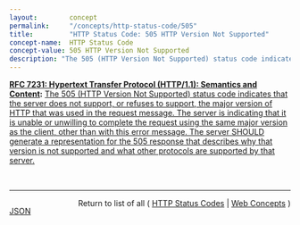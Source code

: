 ```yaml
---
layout:        concept
permalink:     "/concepts/http-status-code/505"
title:         "HTTP Status Code: 505 HTTP Version Not Supported"
concept-name:  HTTP Status Code
concept-value: 505 HTTP Version Not Supported
description: "The 505 (HTTP Version Not Supported) status code indicates that the server does not support, or refuses to support, the major version of HTTP that was used in the request message. The server is indicating that it is unable or unwilling to complete the request using the same major version as the client, other than with this error message. The server SHOULD generate a representation for the 505 response that describes why that version is not supported and what other protocols are supported by that server."
---
```


**[RFC 7231: Hypertext Transfer Protocol (HTTP/1.1): Semantics and Content](/specs/IETF/RFC/7231 "The Hypertext Transfer Protocol (HTTP) is an application-level protocol for distributed, collaborative, hypertext information systems. This document defines the semantics of HTTP/1.1 messages as expressed by request methods, request header fields, response status codes, and response header fields, along with the payload of messages (metadata and body content) and mechanisms for content negotiation."):** [The 505 (HTTP Version Not Supported) status code indicates that the server does not support, or refuses to support, the major version of HTTP that was used in the request message. The server is indicating that it is unable or unwilling to complete the request using the same major version as the client, other than with this error message. The server SHOULD generate a representation for the 505 response that describes why that version is not supported and what other protocols are supported by that server.](http://tools.ietf.org/html/rfc7231#section-6.6.6 "Read documentation for HTTP Status Code &#34;505&#34;")

<br/>
<hr/>

<p style="float : left"><a href="./505.json" title="JSON representing this particular Web Concept value">JSON</a></p>
<p style="text-align: right">Return to list of all ( <a href="../http-status-codes">HTTP Status Codes</a> | <a href="../">Web Concepts</a> )</p>

